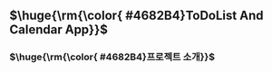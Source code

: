<h2>$\huge{\rm{\color{	
#4682B4}ToDoList And Calendar App}}$</h2>

<h3 id="프로젝트-소개">$\huge{\rm{\color{	
#4682B4}프로젝트 소개}}$</h3>


